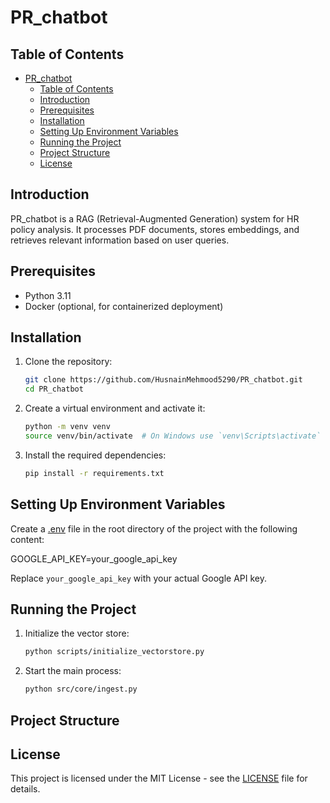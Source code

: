 # PR_chatbot

## Table of Contents
- [PR\_chatbot](#pr_chatbot)
  - [Table of Contents](#table-of-contents)
  - [Introduction](#introduction)
  - [Prerequisites](#prerequisites)
  - [Installation](#installation)
  - [Setting Up Environment Variables](#setting-up-environment-variables)
  - [Running the Project](#running-the-project)
  - [Project Structure](#project-structure)
  - [License](#license)

## Introduction
PR_chatbot is a RAG (Retrieval-Augmented Generation) system for HR policy analysis. It processes PDF documents, stores embeddings, and retrieves relevant information based on user queries.

## Prerequisites
- Python 3.11
- Docker (optional, for containerized deployment)

## Installation
1. Clone the repository:
    ```sh
    git clone https://github.com/HusnainMehmood5290/PR_chatbot.git
    cd PR_chatbot
    ```

2. Create a virtual environment and activate it:
    ```sh
    python -m venv venv
    source venv/bin/activate  # On Windows use `venv\Scripts\activate`
    ```

3. Install the required dependencies:
    ```sh
    pip install -r requirements.txt
    ```

## Setting Up Environment Variables
Create a [.env](http://_vscodecontentref_/1) file in the root directory of the project with the following content:

GOOGLE_API_KEY=your_google_api_key

Replace `your_google_api_key` with your actual Google API key.

## Running the Project
1. Initialize the vector store:
    ```sh
    python scripts/initialize_vectorstore.py
    ```

2. Start the main process:
    ```sh
    python src/core/ingest.py
    ```

## Project Structure


## License
This project is licensed under the MIT License - see the [LICENSE](http://_vscodecontentref_/2) file for details.
